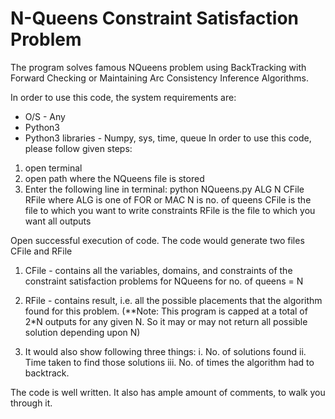 # N-Queens Constraint Satisfaction Problem
The program solves famous NQueens problem using BackTracking with Forward Checking or Maintaining Arc Consistency Inference Algorithms.

In order to use this code, the system requirements are:
- O/S - Any
- Python3
- Python3 libraries - Numpy, sys, time, queue
In order to use this code, please follow given steps:

1. open terminal
2. open path where the NQueens file is stored
3. Enter the following line in terminal:
	python NQueens.py ALG N CFile RFile
	where ALG is one of FOR or MAC
		N is no. of queens
	     CFile is the file to which you want to write constraints
	     RFile is the file to which you want all outputs

Open successful execution of code. 
The code would generate two files CFile and RFile
1. CFile - contains all the variables, domains, and constraints of the constraint satisfaction problems for NQueens for no. of queens = N
2. RFile - contains result, i.e. all the possible placements that the algorithm found for this problem.
(**Note: This program is capped at a total of 2*N outputs for any given N. So it may or may not return all possible solution depending upon N)

3. It would also show following three things:
	i. No. of solutions found
       ii. Time taken to find those solutions
      iii. No. of times the algorithm had to backtrack.

The code is well written. It also has ample amount of comments, to walk you through it.
